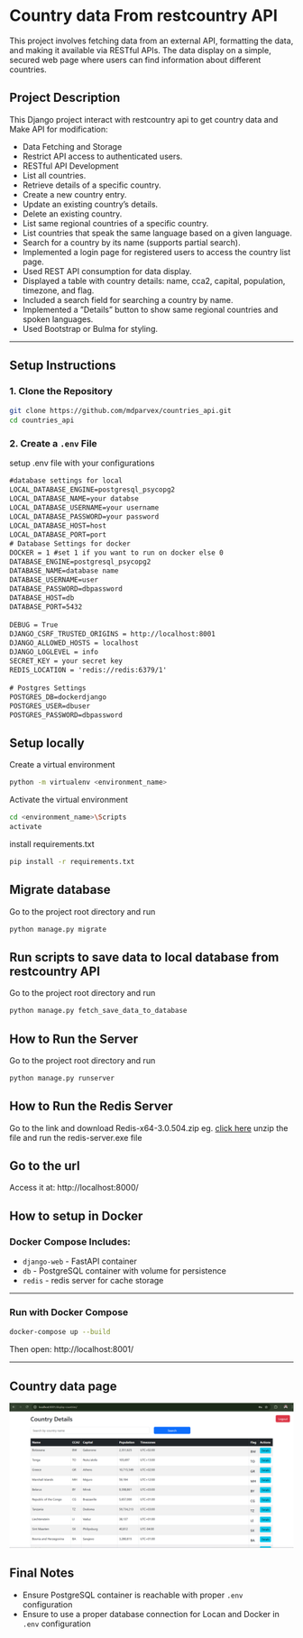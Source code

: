 # Country data From restcountry API
This project involves fetching data from an external API, formatting the data, and
 making it available via RESTful APIs. The data display on a simple, secured
 web page where users can find information about different countries.

## Project Description

This Django project interact with restcountry api to get country data and Make API for modification:

- Data Fetching and Storage
- Restrict API access to authenticated users.
- RESTful API Development
- List all countries.
- Retrieve details of a specific country.
- Create a new country entry.
- Update an existing country’s details.
- Delete an existing country.
- List same regional countries of a specific country.
- List countries that speak the same language based on a given language.
- Search for a country by its name (supports partial search).
- Implemented a login page for registered users to access the country list page.
- Used REST API consumption for data display.
- Displayed a table with country details: name, cca2, capital, population, timezone, and flag.
- Included a search field for searching a country by name.
- Implemented a ”Details” button to show same regional countries and spoken languages.
- Used Bootstrap or Bulma for styling.


---

## Setup Instructions

### 1. Clone the Repository

```bash
git clone https://github.com/mdparvex/countries_api.git
cd countries_api
```

### 2. Create a `.env` File
setup .env file with your configurations
```env
#database settings for local
LOCAL_DATABASE_ENGINE=postgresql_psycopg2
LOCAL_DATABASE_NAME=your databse
LOCAL_DATABASE_USERNAME=your username
LOCAL_DATABASE_PASSWORD=your password
LOCAL_DATABASE_HOST=host
LOCAL_DATABASE_PORT=port
# Database Settings for docker
DOCKER = 1 #set 1 if you want to run on docker else 0
DATABASE_ENGINE=postgresql_psycopg2
DATABASE_NAME=database name
DATABASE_USERNAME=user
DATABASE_PASSWORD=dbpassword
DATABASE_HOST=db
DATABASE_PORT=5432

DEBUG = True
DJANGO_CSRF_TRUSTED_ORIGINS = http://localhost:8001
DJANGO_ALLOWED_HOSTS = localhost
DJANGO_LOGLEVEL = info
SECRET_KEY = your secret key
REDIS_LOCATION = 'redis://redis:6379/1'

# Postgres Settings
POSTGRES_DB=dockerdjango
POSTGRES_USER=dbuser
POSTGRES_PASSWORD=dbpassword
```


## Setup locally
Create a virtual environment
```bash
python -m virtualenv <environment_name>
```
Activate the virtual environment
```bash
cd <environment_name>\Scripts
activate
```
install requirements.txt
```bash
pip install -r requirements.txt
```
## Migrate database
Go to the project root directory and run
```bash
python manage.py migrate
```
## Run scripts to save data to local database from restcountry API
Go to the project root directory and run
```bash
python manage.py fetch_save_data_to_database
```
## How to Run the Server
Go to the project root directory and run
```bash
python manage.py runserver
```
## How to Run the Redis Server
Go to the link and download Redis-x64-3.0.504.zip
eg. [click here](https://github.com/microsoftarchive/redis/releases)
unzip the file and run the redis-server.exe file

## Go to the url
Access it at: http://localhost:8000/

## How to setup in Docker

### Docker Compose Includes:

- `django-web` - FastAPI container
- `db` - PostgreSQL container with volume for persistence
- `redis` - redis server for cache storage

---
### Run with Docker Compose

```bash
docker-compose up --build
```

Then open: http://localhost:8001/

---
## Country data page
![alt text](image.png)

## Final Notes
- Ensure PostgreSQL container is reachable with proper `.env` configuration
- Ensure to use a proper database connection for Locan and Docker in `.env` configuration


